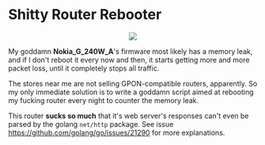 # Shitty Router Rebooter

<p align="center">
    <img src="shittyrouterrebooter.gif"/>
</p>

My goddamn **Nokia_G_240W_A**'s firmware most likely has a memory leak, and if I don't reboot it every now and then, it starts getting more and more packet loss, until it completely stops all traffic.

The stores near me are not selling GPON-compatible routers, apparently. So my only immediate solution is to write a goddamn script aimed at rebooting my fucking router every night to counter the memory leak.

This router **sucks so much** that it's web server's responses can't even be parsed by the golang `net/http` package. See issue https://github.com/golang/go/issues/21290 for more explanations.
